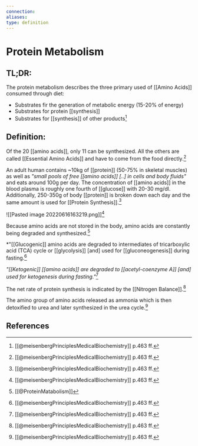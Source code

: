 ```yaml
---
connection:
aliases: 
type: definition
---
```


# Protein Metabolism

## TL;DR:
The protein metabolism describes the three primary used of [[Amino Acids]] consumed through diet:
- Substrates fir the generation of metabolic energy (15-20% of energy)
- Substrates for protein [[synthesis]]
- Substrates for [[synthesis]] of other products[^1]

## Definition:
Of the 20 [[amino acids]], only 11 can be synthesized. All the others are called [[Essential Amino Acids]] and have to come from the food directly.[^1]

An adult human contains ~10kg of [[protein]] (50-75% in skeletal muscles) as well as *"small pools of free [[amino acids]] \[..\] in cells and body fluids"* and eats around 100g per day. The concentration of [[amino acids]] in the blood plasma is roughly one fourth of [[glucose]] with 20-30 mg/dl. Additionally, 250-350g of body [[protein]] is broken down each day and the same amount is used for [[Protein Synthesis]].[^1]

![[Pasted image 20220616163219.png]][^1]

Because amino acids are not stored in the body, amino acids are constantly being degraded and synthesized.[^2]

*"[[Glucogenic]] amino acids are degraded to intermediates of tricarboxylic acid (TCA) cycle or [[glycolysis]] \[and\] used for [[gluconeogenesis]] during fasting.[^1]

*"[[Ketogenic]] [[amino acids]] are degraded to [[acetyl-coenzyme A]] \[and\] used for ketogenesis during fasting."*[^1]

The net rate of protein synthesis is indicated by the [[Nitrogen Balance]].[^1]

The amino group of amino acids released as ammonia which is then detoxified to urea and later synthesized in the urea cycle.[^1]

## References
[^1]: [[@meisenbergPrinciplesMedicalBiochemistry]] p.463 ff.
[^2]: [[@ProteinMatabolism]]